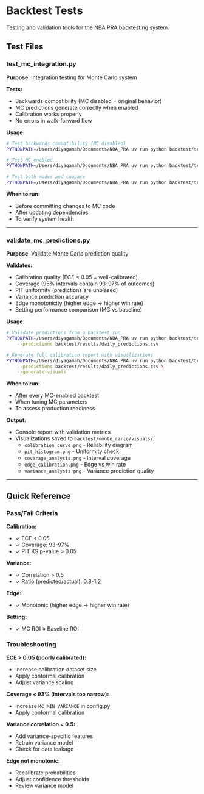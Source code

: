 # Backtest Tests

Testing and validation tools for the NBA PRA backtesting system.

## Test Files

### test_mc_integration.py
**Purpose**: Integration testing for Monte Carlo system

**Tests:**
- Backwards compatibility (MC disabled = original behavior)
- MC predictions generate correctly when enabled
- Calibration works properly
- No errors in walk-forward flow

**Usage:**
```bash
# Test backwards compatibility (MC disabled)
PYTHONPATH=/Users/diyagamah/Documents/NBA_PRA uv run python backtest/tests/test_mc_integration.py --mode disabled

# Test MC enabled
PYTHONPATH=/Users/diyagamah/Documents/NBA_PRA uv run python backtest/tests/test_mc_integration.py --mode enabled

# Test both modes and compare
PYTHONPATH=/Users/diyagamah/Documents/NBA_PRA uv run python backtest/tests/test_mc_integration.py --mode both
```

**When to run:**
- Before committing changes to MC code
- After updating dependencies
- To verify system health

---

### validate_mc_predictions.py
**Purpose**: Validate Monte Carlo prediction quality

**Validates:**
- Calibration quality (ECE < 0.05 = well-calibrated)
- Coverage (95% intervals contain 93-97% of outcomes)
- PIT uniformity (predictions are unbiased)
- Variance prediction accuracy
- Edge monotonicity (higher edge → higher win rate)
- Betting performance comparison (MC vs baseline)

**Usage:**
```bash
# Validate predictions from a backtest run
PYTHONPATH=/Users/diyagamah/Documents/NBA_PRA uv run python backtest/tests/validate_mc_predictions.py \
    --predictions backtest/results/daily_predictions.csv

# Generate full calibration report with visualizations
PYTHONPATH=/Users/diyagamah/Documents/NBA_PRA uv run python backtest/tests/validate_mc_predictions.py \
    --predictions backtest/results/daily_predictions.csv \
    --generate-visuals
```

**When to run:**
- After every MC-enabled backtest
- When tuning MC parameters
- To assess production readiness

**Output:**
- Console report with validation metrics
- Visualizations saved to `backtest/monte_carlo/visuals/`:
  - `calibration_curve.png` - Reliability diagram
  - `pit_histogram.png` - Uniformity check
  - `coverage_analysis.png` - Interval coverage
  - `edge_calibration.png` - Edge vs win rate
  - `variance_analysis.png` - Variance prediction quality

---

## Quick Reference

### Pass/Fail Criteria

**Calibration:**
- ✓ ECE < 0.05
- ✓ Coverage: 93-97%
- ✓ PIT KS p-value > 0.05

**Variance:**
- ✓ Correlation > 0.5
- ✓ Ratio (predicted/actual): 0.8-1.2

**Edge:**
- ✓ Monotonic (higher edge → higher win rate)

**Betting:**
- ✓ MC ROI ≥ Baseline ROI

### Troubleshooting

**ECE > 0.05 (poorly calibrated):**
- Increase calibration dataset size
- Apply conformal calibration
- Adjust variance scaling

**Coverage < 93% (intervals too narrow):**
- Increase `MC_MIN_VARIANCE` in config.py
- Apply conformal calibration

**Variance correlation < 0.5:**
- Add variance-specific features
- Retrain variance model
- Check for data leakage

**Edge not monotonic:**
- Recalibrate probabilities
- Adjust confidence thresholds
- Review variance model
